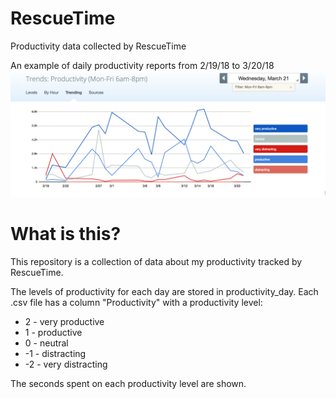 # RescueTime
Productivity data collected by RescueTime

An example of daily productivity reports from 2/19/18 to 3/20/18
![Daily productivity example](/images/MFproductivity_2_19_18to_3_20_18.png)

# What is this?
This repository is a collection of data about my productivity tracked by RescueTime. 

The levels of productivity for each day are stored in productivity_day. Each .csv file has a column "Productivity" with a productivity level:

+ 2 - very productive
+ 1 - productive
+ 0 - neutral
+ -1 - distracting
+ -2 - very distracting 

The seconds spent on each productivity level are shown. 
